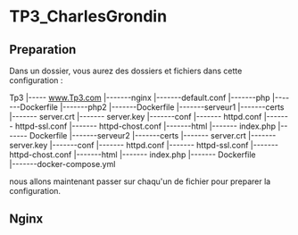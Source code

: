 # TP3_CharlesGrondin

## Preparation
Dans un dossier, vous aurez des dossiers et fichiers dans cette configuration :

Tp3
 |----- www.Tp3.com
             |-------nginx
                        |-------default.conf
             |-------php
                        |-------Dockerfile
             |-------php2
                        |-------Dockerfile
             |-------serveur1
                        |-------certs
                                  |------- server.crt
                                  |------- server.key
                        |-------conf
                                  |------- httpd.conf
                                  |------- httpd-ssl.conf
                                  |------- httpd-chost.conf
                        |-------html
                                  |------- index.php
                        |------- Dockerfile
             |-------serveur2
                        |-------certs
                                  |------- server.crt
                                  |------- server.key
                        |-------conf
                                  |------- httpd.conf
                                  |------- httpd-ssl.conf
                                  |------- httpd-chost.conf
                        |-------html
                                  |------- index.php
                        |------- Dockerfile             
             |-------docker-compose.yml

nous allons maintenant passer sur chaqu'un de fichier pour preparer la configuration.

## Nginx



























             
